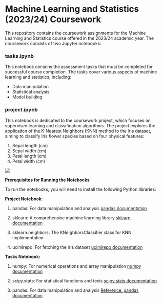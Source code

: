 # Machine Learning and Statistics (2023/24) Coursework

This repository contains the coursework assignments for the Machine Learning and Statistics course offered in the 2023/24 academic year. The coursework consists of two Jupyter notebooks:

### **tasks.ipynb**

This notebook contains the assessment tasks that must be completed for successful course completion. The tasks cover various aspects of machine learning and statistics, including:

* Data manipulation
* Statistical analysis
* Model building

### **project.ipynb**

This notebook is dedicated to the coursework project, which focuses on supervised learning and classification algorithms. The project explores the application of the K-Nearest Neighbors (KNN) method to the Iris dataset, aiming to classify Iris flower species based on four physical features:

1. Sepal length (cm)
2. Sepal width (cm)
3. Petal length (cm)
4. Petal width (cm)

<img src='https://i.pinimg.com/originals/d0/13/80/d0138020233e0faf1faf899c1f3507c8.png'>

**Prerequisites for Running the Notebooks**

To run the notebooks, you will need to install the following Python libraries:

**Project Notebook:**

1. pandas: For data manipulation and analysis
    [pandas documentation](https://pandas.pydata.org/docs/)

2. sklearn: A comprehensive machine learning library
    [sklearn documentation](https://scikit-learn.org/stable/)

3. sklearn.neighbors: The KNeighborsClassifier class for KNN implementation

4. ucimlrepo: For fetching the Iris dataset
    [ucimlrepo documentation](https://archive.ics.uci.edu/dataset/53/iris)

**Tasks Notebook:**

1. numpy: For numerical operations and array manipulation
    [numpy documentation](https://numpy.org/doc/)

2. scipy.stats: For statistical functions and tests
    [scipy.stats documentation](https://docs.scipy.org/doc/scipy/reference/stats.html)

3. pandas: For data manipulation and analysis
    [Reference: pandas documentation](https://pandas.pydata.org/docs/)
